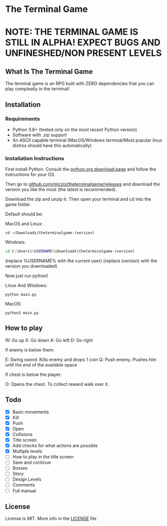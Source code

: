# The Terminal Game

# NOTE: THE TERMINAL GAME IS STILL IN ALPHA! EXPECT BUGS AND UNFINESHED/NON PRESENT LEVELS

## What Is The Terminal Game

The terminal game is an RPG bulit with ZERO dependencies that you can play compleatly in the terminal!

## Installation

### Requirements

- Python 3.8+ (tested only on the most recent Python version)
- Software with .zip support
- An ASCII capable terminal (MacOS/Windows terminal/Most popular linux distros should have this automatically)

### Installation Instructions

First install Python. Consult the [python.org download page](https://python.org/downloads) and follow the instructions for your OS.

Then go to [github.com/micziz/theterminalgame/releases](github.com/micziz/theterminalgame/releases) and download the version you like the most (the latest is recommended).

Download the zip and unzip it. Then open your terminal and cd into the game folder.

Default should be:

MacOS and Linux:

```shell
cd ~/Downloads/theterminalgame-(version)
```

Windows:

```cmd
cd C:\Users\%USERNAME%\Downloads\theterminalgame-(version)
```

(replace %USERNAME% with the current user)
(replace (version) with the version you downloaded)

Now just run python!

Linux And Windows:

```shell
python main.py
```

MacOS:

```shell
python3 main.py
```

## How to play

W: Go up
S: Go down
A: Go left
D: Go right

If enemy is below them:

E: Swing sword. Kills enemy and drops 1 coin
Q: Push enemy. Pushes him until the end of the available space

If chest is below the player:

O: Opens the chest. To collect reward walk over it.

## Todo

- [x] Basic movements
- [x] Kill
- [x] Push
- [x] Open
- [x] Collisions
- [x] Title screen
- [x] Add checks for what actions are possible
- [x] Multiple levels
- [ ] How to play in the title screen
- [ ] Save and continue
- [ ] Bosses
- [ ] Story
- [ ] Design Levels
- [ ] Comments
- [ ] Full manual

## License

License is MIT. More info in the [LICENSE](./LICENSE) file
